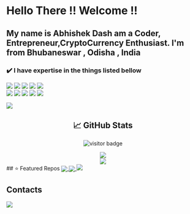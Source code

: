 # Hello There !! Welcome !!
<h2>My name is Abhishek Dash am a Coder, Entrepreneur,CryptoCurrency Enthusiast. I'm from Bhubaneswar , Odisha , India </h2>

### ✔️ I have expertise in the things listed bellow

![](https://img.shields.io/badge/Code-Python-informational?style=flat&logo=python&logoColor=white&color=2bbc8a)
![](https://img.shields.io/badge/Code-JavaScript-informational?style=flat&logo=javascript&logoColor=white&color=2bbc8a)
![](https://img.shields.io/badge/Code-C-informational?style=flat&logo=c&logoColor=white&color=2bbc8a)
![](https://img.shields.io/badge/Code-C++-informational?style=flat&logo=cplusplus&logoColor=white&color=2bbc8a)
![](https://img.shields.io/badge/Shell-Bash-informational?style=flat&logo=gnu-bash&logoColor=white&color=2bbc8a)<br>
![](https://img.shields.io/badge/Tools-Docker-informational?style=flat&logo=docker&logoColor=white&color=2bbc8a)
![](https://img.shields.io/badge/OS-Linux-informational?style=flat&logo=linux&logoColor=white&color=2bbc8a)
![](https://img.shields.io/badge/Cloud-Digital_Ocean-informational?style=flat&logo=digitalocean&logoColor=white&color=2bbc8a)
![](https://img.shields.io/badge/Cloud-Google_Cloud-informational?style=flat&logo=Googlecloud&logoColor=white&color=2bbc8a)
![](https://img.shields.io/badge/Cloud-Amazon-informational?style=flat&logo=amazon&logoColor=white&color=2bbc8a)


<a href="https://www.youtube.com/watch?v=dQw4w9WgXcQ"><img src="https://user-images.githubusercontent.com/73097560/115834477-dbab4500-a447-11eb-908a-139a6edaec5c.gif"></a>

<center>

## &#x1f4c8; GitHub Stats
<p align='center'>
  <img src="https://visitor-badge.glitch.me/badge?page_id=instax-dutta" alt="visitor badge"/>
</p>

<a href="https://github.com/instax-dutta">
  <img align="center" src="https://github-readme-stats.vercel.app/api?username=instax-dutta&count_private=true&show_icons=true&theme=midnight-purple" />
</a><br>
<a href="https://github.com/instax-dutta">
  <img align="center" src="https://github-readme-stats.vercel.app/api/top-langs/?username=instax-dutta&layout=compact&theme=midnight-purple" />
</a>
</center>
## ⭐ Featured Repos 
  <a href="https://github.com/instax-dutta/Miner">
  <img align="center" src="https://github-readme-stats.vercel.app/api/pin/?username=instax-dutta&repo=Miner&theme=midnight_puple" />
  <a href="https://github.com/instax-dutta/Ultimate-Firewall">
  <img align="center" src="https://github-readme-stats.vercel.app/api/pin/?username=instax-dutta&repo=Ultimate-Firewall&theme=midnight_puple" />
</a>
<a href="https://www.youtube.com/watch?v=dQw4w9WgXcQ"><img src="https://user-images.githubusercontent.com/73097560/115834477-dbab4500-a447-11eb-908a-139a6edaec5c.gif"></a>

## Contacts
![](https://dcbadge.vercel.app/api/shield/786451968469368853&theme=default-inverted&?logoColor=presence)

